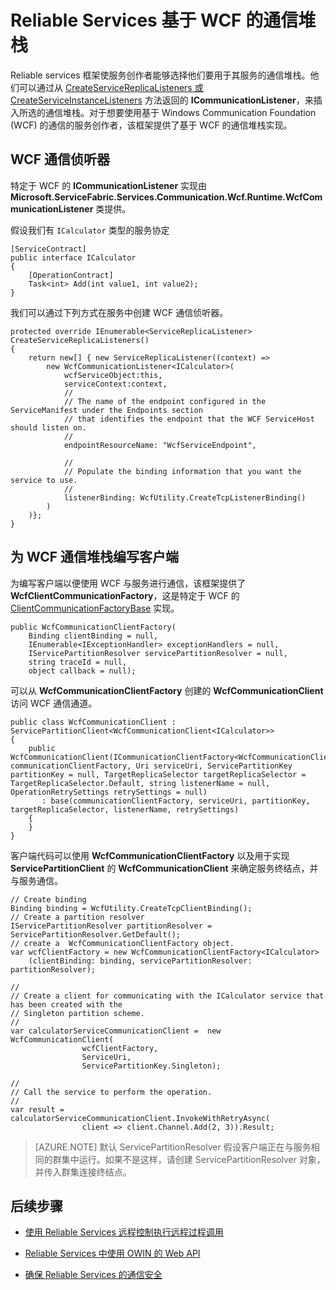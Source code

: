 <properties
   pageTitle="Reliable Services WCF 通信堆栈 | Azure"
   description="Service Fabric 中的内置 WCF 通信堆栈为 Service Services 提供客户端到服务的 WCF 通信。"
   services="service-fabric"
   documentationCenter=".net"
   authors="BharatNarasimman"
   manager="vipulm"
   editor=""/>

<tags
   ms.service="service-fabric"
   ms.date="03/28/2016"
   wacn.date="07/04/2016"/>

# Reliable Services 基于 WCF 的通信堆栈
Reliable services 框架使服务创作者能够选择他们要用于其服务的通信堆栈。他们可以通过从 [CreateServiceReplicaListeners 或 CreateServiceInstanceListeners](/documentation/articles/service-fabric-reliable-services-communication/) 方法返回的 **ICommunicationListener**，来插入所选的通信堆栈。对于想要使用基于 Windows Communication Foundation (WCF) 的通信的服务创作者，该框架提供了基于 WCF 的通信堆栈实现。

## WCF 通信侦听器
特定于 WCF 的 **ICommunicationListener** 实现由 **Microsoft.ServiceFabric.Services.Communication.Wcf.Runtime.WcfCommunicationListener** 类提供。

假设我们有 `ICalculator` 类型的服务协定


	[ServiceContract]
	public interface ICalculator
	{
	    [OperationContract]
	    Task<int> Add(int value1, int value2);
	}


我们可以通过下列方式在服务中创建 WCF 通信侦听器。



	protected override IEnumerable<ServiceReplicaListener> CreateServiceReplicaListeners()
	{
    	return new[] { new ServiceReplicaListener((context) =>
        	new WcfCommunicationListener<ICalculator>(
            	wcfServiceObject:this,
            	serviceContext:context,
            	//
            	// The name of the endpoint configured in the ServiceManifest under the Endpoints section
            	// that identifies the endpoint that the WCF ServiceHost should listen on.
            	//
            	endpointResourceName: "WcfServiceEndpoint",

            	//
            	// Populate the binding information that you want the service to use.
            	//
            	listenerBinding: WcfUtility.CreateTcpListenerBinding()
        	)
    	)};
	}


## 为 WCF 通信堆栈编写客户端
为编写客户端以便使用 WCF 与服务进行通信，该框架提供了 **WcfClientCommunicationFactory**，这是特定于 WCF 的 [ClientCommunicationFactoryBase](/documentation/articles/service-fabric-reliable-services-communication/) 实现。



	public WcfCommunicationClientFactory(
    	Binding clientBinding = null,
    	IEnumerable<IExceptionHandler> exceptionHandlers = null,
    	IServicePartitionResolver servicePartitionResolver = null,
    	string traceId = null,
    	object callback = null);


可以从 **WcfCommunicationClientFactory** 创建的 **WcfCommunicationClient** 访问 WCF 通信通道。



	public class WcfCommunicationClient : ServicePartitionClient<WcfCommunicationClient<ICalculator>>
   	{
       	public WcfCommunicationClient(ICommunicationClientFactory<WcfCommunicationClient<ICalculator>> communicationClientFactory, Uri serviceUri, ServicePartitionKey partitionKey = null, TargetReplicaSelector targetReplicaSelector = TargetReplicaSelector.Default, string listenerName = null, OperationRetrySettings retrySettings = null)
           : base(communicationClientFactory, serviceUri, partitionKey, targetReplicaSelector, listenerName, retrySettings)
       	{
       	}
   	}



客户端代码可以使用 **WcfCommunicationClientFactory** 以及用于实现 **ServicePartitionClient** 的 **WcfCommunicationClient** 来确定服务终结点，并与服务通信。


	// Create binding
	Binding binding = WcfUtility.CreateTcpClientBinding();
	// Create a partition resolver
	IServicePartitionResolver partitionResolver = ServicePartitionResolver.GetDefault();
	// create a  WcfCommunicationClientFactory object.
	var wcfClientFactory = new WcfCommunicationClientFactory<ICalculator>
	    (clientBinding: binding, servicePartitionResolver: partitionResolver);
	
	//
	// Create a client for communicating with the ICalculator service that has been created with the
	// Singleton partition scheme.
	//
	var calculatorServiceCommunicationClient =  new WcfCommunicationClient(
	                wcfClientFactory,
	                ServiceUri,
	                ServicePartitionKey.Singleton);
	
	//
	// Call the service to perform the operation.
	//
	var result = calculatorServiceCommunicationClient.InvokeWithRetryAsync(
	                client => client.Channel.Add(2, 3)).Result;
	

>[AZURE.NOTE] 默认 ServicePartitionResolver 假设客户端正在与服务相同的群集中运行。如果不是这样，请创建 ServicePartitionResolver 对象，并传入群集连接终结点。

## 后续步骤
* [使用 Reliable Services 远程控制执行远程过程调用](/documentation/articles/service-fabric-reliable-services-communication-remoting/)

* [Reliable Services 中使用 OWIN 的 Web API](/documentation/articles/service-fabric-reliable-services-communication-webapi/)

* [确保 Reliable Services 的通信安全](/documentation/articles/service-fabric-reliable-services-secure-communication/)

<!---HONumber=Mooncake_0503_2016-->